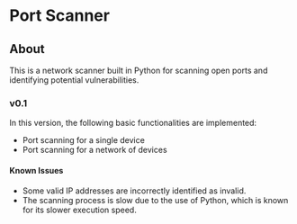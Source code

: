 # Port Scanner

## About

This is a network scanner built in Python for scanning open ports and identifying potential vulnerabilities.

### v0.1

In this version, the following basic functionalities are implemented:

- Port scanning for a single device
- Port scanning for a network of devices

#### Known Issues

- Some valid IP addresses are incorrectly identified as invalid.
- The scanning process is slow due to the use of Python, which is known for its slower execution speed.
